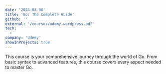 ```yaml
---
date: '2024-03-06'
title: 'Go: The Complete Guide'
github: ''
external: '/courses/udemy-wordpress.pdf'
tech:
  -
company: 'Udemy'
showInProjects: true
---
```


This course is your comprehensive journey through the world of Go. From basic syntax to advanced features, this course covers every aspect needed to master Go.
